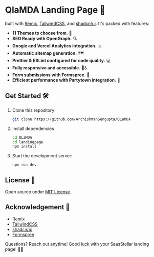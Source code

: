 # QlaMDA Landing Page 🚀

built with [Remix](https://remix.run/), [TailwindCSS](https://tailwindcss.com/), and [shadcn/ui](https://ui.shadcn.com/). It's packed with features:

- **11 Themes to choose from.** 🌟
- **SEO Ready with OpenGraph.** 🔍
- **Google and Vercel Analytics integration.** 📊
- **Automatic sitemap generation.** 🗺️
- **Prettier & ESLint configured for code quality.** 💻
- **Fully responsive and accessible.** 📱♿
- **Form submissions with Formspree.** 📝
- **Efficient performance with Partytown integration.** 🎉

## Get Started 🛠️

1. Clone this repository:

   ```bash
   git clone https://github.com/ArchishmanSengupta/QLaMDA
   ```
2. Install dependencies
    ```bash
    cd QLaMDA
    cd landingpage
    npm install
   ```
3. Start the development server:
    ```bash
    npm run dev
   ```

## License 📜

Open source under [MIT License](https://github.com/stormynight9/saasstellar/blob/main/LICENCE).

## Acknowledgement 🙌

- [Remix](https://remix.run/)
- [TailwindCSS](https://tailwindcss.com/)
- [shadcn/ui](https://ui.shadcn.com/)
- [Formspree](https://formspree.io/)

Questions? Reach out anytime! Good luck with your SaasStellar landing page! 🚀🌟
